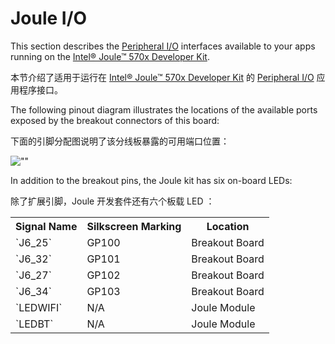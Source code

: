 # Joule I/O

This section describes the [Peripheral I/O](https://developer.android.google.cn/things/sdk/pio/index.html) interfaces available to your apps running on the [Intel® Joule™ 570x Developer Kit](http://www.intel.com/buy/us/en/product/emergingtechnologies/intel-joule-570x-developer-kit-541737).

本节介绍了适用于运行在 [Intel® Joule™ 570x Developer Kit](http://www.intel.com/buy/us/en/product/emergingtechnologies/intel-joule-570x-developer-kit-541737) 的 [Peripheral I/O](https://developer.android.google.cn/things/sdk/pio/index.html) 应用程序接口。

The following pinout diagram illustrates the locations of the available ports exposed by the breakout connectors of this board:

下面的引脚分配图说明了该分线板暴露的可用端口位置：

![""](https://developer.android.google.cn/things/images/pinout-joule.png)

In addition to the breakout pins, the Joule kit has six on-board LEDs:

除了扩展引脚，Joule 开发套件还有六个板载 LED ：

<table>

<tbody>

<tr>

<th>Signal Name</th>

<th>Silkscreen Marking</th>

<th>Location</th>

</tr>

<tr>

<td>`J6_25`</td>

<td>GP100</td>

<td>Breakout Board</td>

</tr>

<tr>

<td>`J6_32`</td>

<td>GP101</td>

<td>Breakout Board</td>

</tr>

<tr>

<td>`J6_27`</td>

<td>GP102</td>

<td>Breakout Board</td>

</tr>

<tr>

<td>`J6_34`</td>

<td>GP103</td>

<td>Breakout Board</td>

</tr>

<tr>

<td>`LEDWIFI`</td>

<td>N/A</td>

<td>Joule Module</td>

</tr>

<tr>

<td>`LEDBT`</td>

<td>N/A</td>

<td>Joule Module</td>

</tr>

</tbody>

</table>



